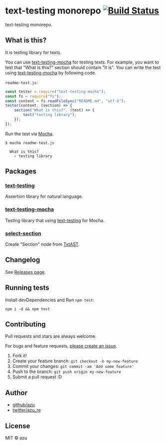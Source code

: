 # text-testing monorepo [![Build Status](https://travis-ci.org/azu/text-testing.svg?branch=master)](https://travis-ci.org/azu/text-testing)

text-testing monorepo.

## What is this?

It is testing library for texts.

You can use [text-testing-mocha](./packages/text-testing-mocha) for testing texts.
For example, you want to test that "What is this?" section should contain "It is".
You can write the test using [text-testing-mocha](./packages/text-testing-mocha) by following code.


`readme-test.js`:
```js
const tester = require("text-testing-mocha");
const fs = require("fs");
const content = fs.readFileSync("README.md", "utf-8");
tester(content, (section) => {
    section("What is this?", (test) => {
        test("testing library");
    });
});
```

Run the test via [Mocha](http://mochajs.org/ "Mocha").

```
$ mocha readme-test.js

  What is this?
    ✓ testing library
```

## Packages

### [text-testing](./packages/text-testing)

Assertion library for natural language.

### [text-testing-mocha](./packages/text-testing-mocha)

Testing library that using [text-testing](./packages/text-testing) for Mocha.

### [select-section](./packages/select-section)

Create "Section" node from [TxtAST](https://github.com/textlint/textlint/blob/master/docs/txtnode.md "TxtAST").

## Changelog

See [Releases page](https://github.com/azu/text-testing-mocha/releases).

## Running tests

Install devDependencies and Run `npm test`:

    npm i -d && npm test

## Contributing

Pull requests and stars are always welcome.

For bugs and feature requests, [please create an issue](https://github.com/azu/text-testing-mocha/issues).

1. Fork it!
2. Create your feature branch: `git checkout -b my-new-feature`
3. Commit your changes: `git commit -am 'Add some feature'`
4. Push to the branch: `git push origin my-new-feature`
5. Submit a pull request :D

## Author

- [github/azu](https://github.com/azu)
- [twitter/azu_re](https://twitter.com/azu_re)

## License

MIT © azu
